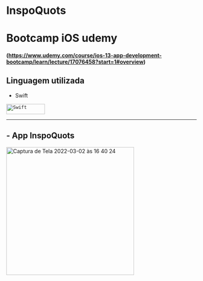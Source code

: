 # InspoQuots


# Bootcamp iOS udemy 
#### (https://www.udemy.com/course/ios-13-app-development-bootcamp/learn/lecture/17076458?start=1#overview)

## Linguagem utilizada 

- Swift <br>

<code><img height="27" width= "102" src="https://img.shields.io/badge/Swift-FA7343?style=for-the-badge&logo=swift&logoColor=white" alt="Swift"/></code>

------------------------

## - App InspoQuots

<img width="338" alt="Captura de Tela 2022-03-02 às 16 40 24" src="https://user-images.githubusercontent.com/70922620/156437347-30f98b34-1815-4ec1-a320-9d5c842b4f5e.png">

